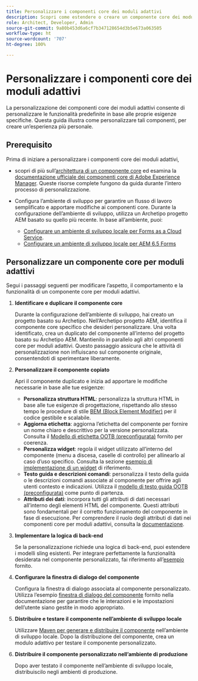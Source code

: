 ```yaml
---
title: Personalizzare i componenti core dei moduli adattivi
description: Scopri come estendere o creare un componente core dei moduli adattivi per implementare funzionalità personalizzate per la tua organizzazione.
role: Architect, Developer, Admin
source-git-commit: 9a80b453d6a6cf7b347128654d3b5e673a063505
workflow-type: ht
source-wordcount: '707'
ht-degree: 100%

---
```



# Personalizzare i componenti core dei moduli adattivi

La personalizzazione dei componenti core dei moduli adattivi consente di personalizzare le funzionalità predefinite in base alle proprie esigenze specifiche. Questa guida illustra come personalizzare tali componenti, per creare un’esperienza più personale.

## Prerequisito

Prima di iniziare a personalizzare i componenti core dei moduli adattivi,

* scopri di più sull’[architettura di un componente core](customizing.md#customizing-the-markup-customizing-the-markup) ed esamina la [documentazione ufficiale dei componenti core di Adobe Experience Manager](customizing.md). Queste risorse complete fungono da guida durante l’intero processo di personalizzazione.
* Configura l’ambiente di sviluppo per garantire un flusso di lavoro semplificato e apportare modifiche ai componenti core. Durante la configurazione dell’ambiente di sviluppo, utilizza un Archetipo progetto AEM basato su quello più recente. In base all’ambiente, puoi:

   * [Configurare un ambiente di sviluppo locale per Forms as a Cloud Service](https://experienceleague.adobe.com/docs/experience-manager-cloud-service/content/forms/setup-configure-migrate/setup-local-development-environment.html?lang=it).
   * [Configurare un ambiente di sviluppo locale per AEM 6.5 Forms](https://experienceleague.adobe.com/docs/experience-manager-learn/foundation/development/set-up-a-local-aem-development-environment.html?lang=it)

## Personalizzare un componente core per moduli adattivi

Segui i passaggi seguenti per modificare l’aspetto, il comportamento e la funzionalità di un componente core per moduli adattivi.

1. **Identificare e duplicare il componente core**

   Durante la configurazione dell’ambiente di sviluppo, hai creato un progetto basato su Archetipo. Nell’Archetipo progetto AEM, identifica il componente core specifico che desideri personalizzare. Una volta identificato, crea un duplicato del componente all’interno del progetto basato su Archetipo AEM. Mantienilo in parallelo agli altri componenti core per moduli adattivi. Questo passaggio assicura che le attività di personalizzazione non influiscano sul componente originale, consentendoti di sperimentare liberamente.

1. **Personalizzare il componente copiato**

   Apri il componente duplicato e inizia ad apportare le modifiche necessarie in base alle tue esigenze:

   * **Personalizza struttura HTML**: personalizza la struttura HTML in base alle tue esigenze di progettazione, rispettando allo stesso tempo le procedure di stile [BEM (Block Element Modifier)](https://github.com/adobe/aem-core-wcm-components/wiki/css-coding-conventions) per il codice gestibile e scalabile.
   * **Aggiorna etichetta**: aggiorna l’etichetta del componente per fornire un nome chiaro e descrittivo per la versione personalizzata. Consulta il [Modello di etichetta OOTB (preconfigurata)](https://github.com/adobe/aem-core-forms-components/blob/master/ui.af.apps/src/main/content/jcr_root/apps/core/fd/components/af-commons/v1/fieldTemplates/label.html) fornito per coerenza.
   * **Personalizza widget**: regola il widget utilizzato all’interno del componente (menu a discesa, caselle di controllo) per allinearlo al caso d’uso specifico. Consulta la sezione [esempio di implementazione di un widget](https://github.com/adobe/aem-core-forms-components/blob/master/ui.af.apps/src/main/content/jcr_root/apps/core/fd/components/form/textinput/v1/textinput/textinput.html) di riferimento.
   * **Testo guida e descrizioni comandi**: personalizza il testo della guida o le descrizioni comandi associate al componente per offrire agli utenti contesto e indicazioni. Utilizza il [modello di testo guida OOTB (preconfigurata)](https://github.com/adobe/aem-core-forms-components/blob/master/ui.af.apps/src/main/content/jcr_root/apps/core/fd/components/af-commons/v1/fieldTemplates/questionMark.html) come punto di partenza.
   * **Attributi dei dati**: incorpora tutti gli attributi di dati necessari all’interno degli elementi HTML del componente. Questi attributi sono fondamentali per il corretto funzionamento del componente in fase di esecuzione. Per comprendere il ruolo degli attributi di dati nei componenti core per moduli adattivi, consulta la [documentazione](https://github.com/adobe/aem-core-forms-components/tree/master/ui.af.apps/src/main/content/jcr_root/apps/core/fd/components/form/textinput/v1/textinput).

1. **Implementare la logica di back-end**

   Se la personalizzazione richiede una logica di back-end, puoi estendere i modelli sling esistenti. Per integrare perfettamente la funzionalità desiderata nel componente personalizzato, fai riferimento all’[esempio](https://github.com/adobe/aem-core-forms-components/blob/master/bundles/af-core/src/main/java/com/adobe/cq/forms/core/components/internal/models/v1/form/TextInputImpl.java) fornito.

1. **Configurare la finestra di dialogo del componente**

   Configura la finestra di dialogo associata al componente personalizzato. Utilizza l’esempio [finestra di dialogo del componente](https://github.com/adobe/aem-core-forms-components/blob/master/ui.af.apps/src/main/content/jcr_root/apps/core/fd/components/form/textinput/v1/textinput/_cq_dialog/.content.xml) fornito nella documentazione per garantire che le interazioni e le impostazioni dell’utente siano gestite in modo appropriato.

1. **Distribuire e testare il componente nell’ambiente di sviluppo locale**

   Utilizzare [Maven per generare e distribuire il componente](https://experienceleague.adobe.com/docs/experience-manager-core-components/using/developing/archetype/using.html?lang=it#building-and-installing) nell’ambiente di sviluppo locale. Dopo la distribuzione del componente, crea un modulo adattivo per testare il componente personalizzato.

1. **Distribuire il componente personalizzato nell’ambiente di produzione**

   Dopo aver testato il componente nell’ambiente di sviluppo locale, distribuiscilo negli ambienti di produzione.

